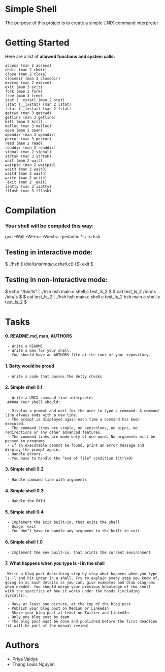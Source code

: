 # Simple Shell
The purpose of this project is to create a simple UNIX command interpreter

# Getting Started
Here are a list of **allowed functions and system calls:**

    access (man 2 access)
    chdir (man 2 chdir)
    close (man 2 close)
    closedir (man 3 closedir)
    execve (man 2 execve)
    exit (man 3 exit)
    fork (man 2 fork)
    free (man 3 free)
    stat (__xstat) (man 2 stat)
    lstat (__lxstat) (man 2 lstat)
    fstat (__fxstat) (man 2 fstat)
    getcwd (man 3 getcwd)
    getline (man 3 getline)
    kill (man 2 kill)
    malloc (man 3 malloc)
    open (man 2 open)
    opendir (man 3 opendir)
    perror (man 3 perror)
    read (man 2 read)
    readdir (man 3 readdir)
    signal (man 2 signal)
    strtok (man 3 strtok)
    wait (man 2 wait)
    waitpid (man 2 waitpid)
    wait3 (man 2 wait3)
    wait4 (man 2 wait4)
    write (man 2 write)
    _exit (man 2 _exit)
    isatty (man 3 isatty)
    fflush (man 3 fflush)

# Compilation
### Your shell will be compiled this way:
gcc -Wall -Werror -Wextra -pedantic *.c -o hsh

## Testing in interactive mode:
$ ./hsh
($) /bin/ls
hsh main.c shell.c
($)
($) exit
$

## Testing in non-interactive mode:
$ echo "/bin/ls" | ./hsh
hsh main.c shell.c test_ls_2
$
$ cat test_ls_2
/bin/ls
/bin/ls
$
$ cat test_ls_2 | ./hsh
hsh main.c shell.c test_ls_2
hsh main.c shell.c test_ls_2
$

# Tasks

#### 0. README.md, man, AUTHORS
     - Write a README
     - Write a man for your shell.
     - You should have an AUTHORS file at the root of your repository.

#### 1. Betty would be proud
     - Write a code that passes the Betty checks

#### 2. Simple shell 0.1
     - Write a UNIX command line interpreter
     ##### Your shell should:

     - Display a prompt and wait for the user to type a command. A command line always ends with a new line.
     - The prompt is displayed again each time a command has been executed.
     - The command lines are simple, no semicolons, no pipes, no redirections or any other advanced features.
     - The command lines are made only of one word. No arguments will be passed to programs.
     - If an executable cannot be found, print an error message and display the prompt again.
     - Handle errors.
     - You have to handle the “end of file” condition (Ctrl+D)

#### 3. Simple shell 0.2
     - Handle command line with arguments

#### 4. Simple shell 0.3
     - Handle the PATH

#### 5. Simple shell 0.4
     - Implement the exit built-in, that exits the shell
     - Usage: exit
     - You don’t have to handle any argument to the built-in exit

#### 6. Simple shell 1.0
     - Implement the env built-in, that prints the current environment

#### 7. What happens when you type ls -l in the shell
     Write a blog post describing step by step what happens when you type ls -l and hit Enter in a shell. Try to explain every step you know of, going in as much details as you can, give examples and draw diagrams when needed. You should merge your previous knowledge of the shell with the specifics of how it works under the hoods (including syscalls).

     - Have at least one picture, at the top of the blog post
     - Publish your blog post on Medium or LinkedIn
     - Share your blog post at least on Twitter and LinkedIn
     - Only one blog post by team
     - The blog post must be done and published before the first deadline (it will be part of the manual review)

# Authors
  - Priya Vaidya
  - Thang Louis Nguyen
